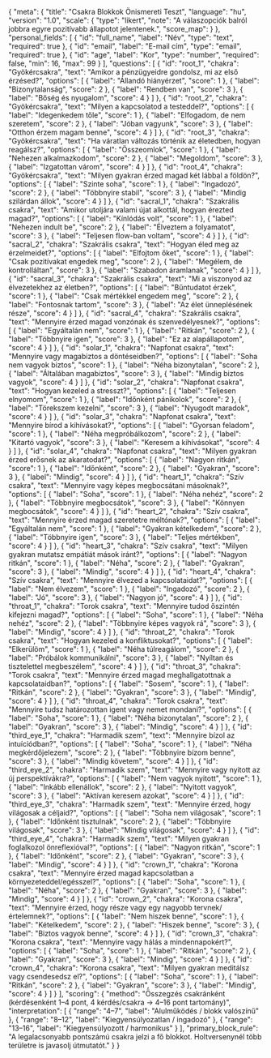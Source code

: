 {
  "meta": {
    "title": "Csakra Blokkok Önismereti Teszt",
    "language": "hu",
    "version": "1.0",
    "scale": {
      "type": "likert",
      "note": "A válaszopciók balról jobbra egyre pozitívabb állapotot jelentenek.",
      "score_map": 
    }
  },
  "personal_fields": [
    { "id": "full_name", "label": "Név", "type": "text", "required": true },
    { "id": "email", "label": "E-mail cím", "type": "email", "required": true },
    { "id": "age", "label": "Kor", "type": "number", "required": false, "min": 16, "max": 99 }
  ],
  "questions": [
    {
      "id": "root_1",
      "chakra": "Gyökércsakra",
      "text": "Amikor a pénzügyeidre gondolsz, mi az első érzésed?",
      "options": [
        { "label": "Állandó hiányérzet", "score": 1 },
        { "label": "Bizonytalanság", "score": 2 },
        { "label": "Rendben van", "score": 3 },
        { "label": "Bőség és nyugalom", "score": 4 }
      ]
    },
    {
      "id": "root_2",
      "chakra": "Gyökércsakra",
      "text": "Milyen a kapcsolatod a testeddel?",
      "options": [
        { "label": "Idegenkedem tőle", "score": 1 },
        { "label": "Elfogadom, de nem szeretem", "score": 2 },
        { "label": "Jóban vagyunk", "score": 3 },
        { "label": "Otthon érzem magam benne", "score": 4 }
      ]
    },
    {
      "id": "root_3",
      "chakra": "Gyökércsakra",
      "text": "Ha váratlan változás történik az életedben, hogyan reagálsz?",
      "options": [
        { "label": "Összeomlok", "score": 1 },
        { "label": "Nehezen alkalmazkodom", "score": 2 },
        { "label": "Megoldom", "score": 3 },
        { "label": "Izgatottan várom", "score": 4 }
      ]
    },
    {
      "id": "root_4",
      "chakra": "Gyökércsakra",
      "text": "Milyen gyakran érzed magad két lábbal a földön?",
      "options": [
        { "label": "Szinte soha", "score": 1 },
        { "label": "Ingadozó", "score": 2 },
        { "label": "Többnyire stabil", "score": 3 },
        { "label": "Mindig szilárdan állok", "score": 4 }
      ]
    },
    {
      "id": "sacral_1",
      "chakra": "Szakrális csakra",
      "text": "Amikor utoljára valami újat alkottál, hogyan érezted magad?",
      "options": [
        { "label": "Kínlódás volt", "score": 1 },
        { "label": "Nehezen indult be", "score": 2 },
        { "label": "Élveztem a folyamatot", "score": 3 },
        { "label": "Teljesen flow-ban voltam", "score": 4 }
      ]
    },
    {
      "id": "sacral_2",
      "chakra": "Szakrális csakra",
      "text": "Hogyan éled meg az érzelmeidet?",
      "options": [
        { "label": "Elfojtom őket", "score": 1 },
        { "label": "Csak pozitívakat engedek meg", "score": 2 },
        { "label": "Megélem, de kontrolláltan", "score": 3 },
        { "label": "Szabadon áramlanak", "score": 4 }
      ]
    },
    {
      "id": "sacral_3",
      "chakra": "Szakrális csakra",
      "text": "Mi a viszonyod az élvezetekhez az életben?",
      "options": [
        { "label": "Bűntudatot érzek", "score": 1 },
        { "label": "Csak mértékkel engedem meg", "score": 2 },
        { "label": "Fontosnak tartom", "score": 3 },
        { "label": "Az élet ünneplésének része", "score": 4 }
      ]
    },
    {
      "id": "sacral_4",
      "chakra": "Szakrális csakra",
      "text": "Mennyire érzed magad vonzónak és szenvedélyesnek?",
      "options": [
        { "label": "Egyáltalán nem", "score": 1 },
        { "label": "Ritkán", "score": 2 },
        { "label": "Többnyire igen", "score": 3 },
        { "label": "Ez az alapállapotom", "score": 4 }
      ]
    },
    {
      "id": "solar_1",
      "chakra": "Napfonat csakra",
      "text": "Mennyire vagy magabiztos a döntéseidben?",
      "options": [
        { "label": "Soha nem vagyok biztos", "score": 1 },
        { "label": "Néha bizonytalan", "score": 2 },
        { "label": "Általában magabiztos", "score": 3 },
        { "label": "Mindig biztos vagyok", "score": 4 }
      ]
    },
    {
      "id": "solar_2",
      "chakra": "Napfonat csakra",
      "text": "Hogyan kezeled a stresszt?",
      "options": [
        { "label": "Teljesen elnyomom", "score": 1 },
        { "label": "Időnként pánikolok", "score": 2 },
        { "label": "Törekszem kezelni", "score": 3 },
        { "label": "Nyugodt maradok", "score": 4 }
      ]
    },
    {
      "id": "solar_3",
      "chakra": "Napfonat csakra",
      "text": "Mennyire bírod a kihívásokat?",
      "options": [
        { "label": "Gyorsan feladom", "score": 1 },
        { "label": "Néha megpróbálkozom", "score": 2 },
        { "label": "Kitartó vagyok", "score": 3 },
        { "label": "Keresem a kihívásokat", "score": 4 }
      ]
    },
    {
      "id": "solar_4",
      "chakra": "Napfonat csakra",
      "text": "Milyen gyakran érzed erősnek az akaratodat?",
      "options": [
        { "label": "Nagyon ritkán", "score": 1 },
        { "label": "Időnként", "score": 2 },
        { "label": "Gyakran", "score": 3 },
        { "label": "Mindig", "score": 4 }
      ]
    },
    {
      "id": "heart_1",
      "chakra": "Szív csakra",
      "text": "Mennyire vagy képes megbocsátani másoknak?",
      "options": [
        { "label": "Soha", "score": 1 },
        { "label": "Néha nehéz", "score": 2 },
        { "label": "Többnyire megbocsátok", "score": 3 },
        { "label": "Könnyen megbocsátok", "score": 4 }
      ]
    },
    {
      "id": "heart_2",
      "chakra": "Szív csakra",
      "text": "Mennyire érzed magad szeretetre méltónak?",
      "options": [
        { "label": "Egyáltalán nem", "score": 1 },
        { "label": "Gyakran kételkedem", "score": 2 },
        { "label": "Többnyire igen", "score": 3 },
        { "label": "Teljes mértékben", "score": 4 }
      ]
    },
    {
      "id": "heart_3",
      "chakra": "Szív csakra",
      "text": "Milyen gyakran mutatsz empátiát mások iránt?",
      "options": [
        { "label": "Nagyon ritkán", "score": 1 },
        { "label": "Néha", "score": 2 },
        { "label": "Gyakran", "score": 3 },
        { "label": "Mindig", "score": 4 }
      ]
    },
    {
      "id": "heart_4",
      "chakra": "Szív csakra",
      "text": "Mennyire élvezed a kapcsolataidat?",
      "options": [
        { "label": "Nem élvezem", "score": 1 },
        { "label": "Ingadozó", "score": 2 },
        { "label": "Jó", "score": 3 },
        { "label": "Nagyon jó", "score": 4 }
      ]
    },
    {
      "id": "throat_1",
      "chakra": "Torok csakra",
      "text": "Mennyire tudod őszintén kifejezni magad?",
      "options": [
        { "label": "Soha", "score": 1 },
        { "label": "Néha nehéz", "score": 2 },
        { "label": "Többnyire képes vagyok rá", "score": 3 },
        { "label": "Mindig", "score": 4 }
      ]
    },
    {
      "id": "throat_2",
      "chakra": "Torok csakra",
      "text": "Hogyan kezeled a konfliktusokat?",
      "options": [
        { "label": "Elkerülöm", "score": 1 },
        { "label": "Néha túlreagálom", "score": 2 },
        { "label": "Próbálok kommunikálni", "score": 3 },
        { "label": "Nyíltan és tisztelettel megbeszélem", "score": 4 }
      ]
    },
    {
      "id": "throat_3",
      "chakra": "Torok csakra",
      "text": "Mennyire érzed magad meghallgatottnak a kapcsolataidban?",
      "options": [
        { "label": "Sosem", "score": 1 },
        { "label": "Ritkán", "score": 2 },
        { "label": "Gyakran", "score": 3 },
        { "label": "Mindig", "score": 4 }
      ]
    },
    {
      "id": "throat_4",
      "chakra": "Torok csakra",
      "text": "Mennyire tudsz határozottan igent vagy nemet mondani?",
      "options": [
        { "label": "Soha", "score": 1 },
        { "label": "Néha bizonytalan", "score": 2 },
        { "label": "Gyakran", "score": 3 },
        { "label": "Mindig", "score": 4 }
      ]
    },
    {
      "id": "third_eye_1",
      "chakra": "Harmadik szem",
      "text": "Mennyire bízol az intuíciódban?",
      "options": [
        { "label": "Soha", "score": 1 },
        { "label": "Néha megkérdőjelezem", "score": 2 },
        { "label": "Többnyire bízom benne", "score": 3 },
        { "label": "Mindig követem", "score": 4 }
      ]
    },
    {
      "id": "third_eye_2",
      "chakra": "Harmadik szem",
      "text": "Mennyire vagy nyitott az új perspektívákra?",
      "options": [
        { "label": "Nem vagyok nyitott", "score": 1 },
        { "label": "Inkább ellenállok", "score": 2 },
        { "label": "Nyitott vagyok", "score": 3 },
        { "label": "Aktívan keresem azokat", "score": 4 }
      ]
    },
    {
      "id": "third_eye_3",
      "chakra": "Harmadik szem",
      "text": "Mennyire érzed, hogy világosak a céljaid?",
      "options": [
        { "label": "Soha nem világosak", "score": 1 },
        { "label": "Időnként tisztulnak", "score": 2 },
        { "label": "Többnyire világosak", "score": 3 },
        { "label": "Mindig világosak", "score": 4 }
      ]
    },
    {
      "id": "third_eye_4",
      "chakra": "Harmadik szem",
      "text": "Milyen gyakran foglalkozol önreflexióval?",
      "options": [
        { "label": "Nagyon ritkán", "score": 1 },
        { "label": "Időnként", "score": 2 },
        { "label": "Gyakran", "score": 3 },
        { "label": "Mindig", "score": 4 }
      ]
    },
    {
      "id": "crown_1",
      "chakra": "Korona csakra",
      "text": "Mennyire érzed magad kapcsolatban a környezeteddel/egésszel?",
      "options": [
        { "label": "Soha", "score": 1 },
        { "label": "Néha", "score": 2 },
        { "label": "Gyakran", "score": 3 },
        { "label": "Mindig", "score": 4 }
      ]
    },
    {
      "id": "crown_2",
      "chakra": "Korona csakra",
      "text": "Mennyire érzed, hogy része vagy egy nagyobb tervnek/értelemnek?",
      "options": [
        { "label": "Nem hiszek benne", "score": 1 },
        { "label": "Kételkedem", "score": 2 },
        { "label": "Hiszek benne", "score": 3 },
        { "label": "Biztos vagyok benne", "score": 4 }
      ]
    },
    {
      "id": "crown_3",
      "chakra": "Korona csakra",
      "text": "Mennyire vagy hálás a mindennapokért?",
      "options": [
        { "label": "Soha", "score": 1 },
        { "label": "Ritkán", "score": 2 },
        { "label": "Gyakran", "score": 3 },
        { "label": "Mindig", "score": 4 }
      ]
    },
    {
      "id": "crown_4",
      "chakra": "Korona csakra",
      "text": "Milyen gyakran meditálsz vagy csendesedsz el?",
      "options": [
        { "label": "Soha", "score": 1 },
        { "label": "Ritkán", "score": 2 },
        { "label": "Gyakran", "score": 3 },
        { "label": "Mindig", "score": 4 }
      ]
    }
  ],
  "scoring": {
    "method": "Összegzés csakránként (kérdésenként 1–4 pont, 4 kérdés/csakra → 4–16 pont tartomány)",
    "interpretation": [
      { "range": "4–7", "label": "Alulműködés / blokk valószínű" },
      { "range": "8–12", "label": "Kiegyensúlyozatlan / ingadozó" },
      { "range": "13–16", "label": "Kiegyensúlyozott / harmonikus" }
    ],
    "primary_block_rule": "A legalacsonyabb pontszámú csakra jelzi a fő blokkot. Holtversenynél több területre is javasolj útmutatót."
  }
}
